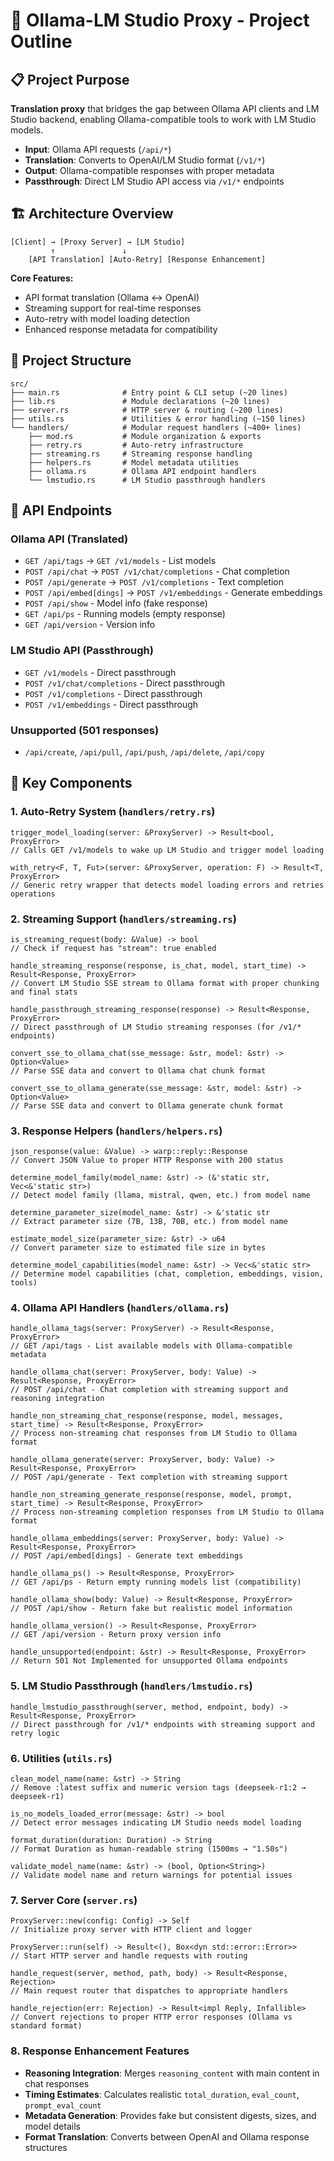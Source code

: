 # 🔧 Ollama-LM Studio Proxy - Project Outline

## 📋 Project Purpose

**Translation proxy** that bridges the gap between Ollama API clients and LM Studio backend, enabling Ollama-compatible tools to work with LM Studio models.

- **Input**: Ollama API requests (`/api/*`)
- **Translation**: Converts to OpenAI/LM Studio format (`/v1/*`)
- **Output**: Ollama-compatible responses with proper metadata
- **Passthrough**: Direct LM Studio API access via `/v1/*` endpoints

## 🏗️ Architecture Overview

```
[Client] → [Proxy Server] → [LM Studio]
         ↑               ↓
    [API Translation] [Auto-Retry] [Response Enhancement]
```

**Core Features:**
- API format translation (Ollama ↔ OpenAI)
- Streaming support for real-time responses
- Auto-retry with model loading detection
- Enhanced response metadata for compatibility

## 📁 Project Structure

```
src/
├── main.rs              # Entry point & CLI setup (~20 lines)
├── lib.rs               # Module declarations (~20 lines)
├── server.rs            # HTTP server & routing (~200 lines)
├── utils.rs             # Utilities & error handling (~150 lines)
└── handlers/            # Modular request handlers (~400+ lines)
    ├── mod.rs           # Module organization & exports
    ├── retry.rs         # Auto-retry infrastructure
    ├── streaming.rs     # Streaming response handling
    ├── helpers.rs       # Model metadata utilities
    ├── ollama.rs        # Ollama API endpoint handlers
    └── lmstudio.rs      # LM Studio passthrough handlers
```

## 🔌 API Endpoints

### Ollama API (Translated)
- `GET /api/tags` → `GET /v1/models` - List models
- `POST /api/chat` → `POST /v1/chat/completions` - Chat completion
- `POST /api/generate` → `POST /v1/completions` - Text completion
- `POST /api/embed[dings]` → `POST /v1/embeddings` - Generate embeddings
- `POST /api/show` - Model info (fake response)
- `GET /api/ps` - Running models (empty response)
- `GET /api/version` - Version info

### LM Studio API (Passthrough)
- `GET /v1/models` - Direct passthrough
- `POST /v1/chat/completions` - Direct passthrough
- `POST /v1/completions` - Direct passthrough
- `POST /v1/embeddings` - Direct passthrough

### Unsupported (501 responses)
- `/api/create`, `/api/pull`, `/api/push`, `/api/delete`, `/api/copy`

## 🔄 Key Components

### 1. Auto-Retry System (`handlers/retry.rs`)
```
trigger_model_loading(server: &ProxyServer) -> Result<bool, ProxyError>
// Calls GET /v1/models to wake up LM Studio and trigger model loading

with_retry<F, T, Fut>(server: &ProxyServer, operation: F) -> Result<T, ProxyError>
// Generic retry wrapper that detects model loading errors and retries operations
```

### 2. Streaming Support (`handlers/streaming.rs`)
```
is_streaming_request(body: &Value) -> bool
// Check if request has "stream": true enabled

handle_streaming_response(response, is_chat, model, start_time) -> Result<Response, ProxyError>
// Convert LM Studio SSE stream to Ollama format with proper chunking and final stats

handle_passthrough_streaming_response(response) -> Result<Response, ProxyError>
// Direct passthrough of LM Studio streaming responses (for /v1/* endpoints)

convert_sse_to_ollama_chat(sse_message: &str, model: &str) -> Option<Value>
// Parse SSE data and convert to Ollama chat chunk format

convert_sse_to_ollama_generate(sse_message: &str, model: &str) -> Option<Value>
// Parse SSE data and convert to Ollama generate chunk format
```

### 3. Response Helpers (`handlers/helpers.rs`)
```
json_response(value: &Value) -> warp::reply::Response
// Convert JSON Value to proper HTTP Response with 200 status

determine_model_family(model_name: &str) -> (&'static str, Vec<&'static str>)
// Detect model family (llama, mistral, qwen, etc.) from model name

determine_parameter_size(model_name: &str) -> &'static str
// Extract parameter size (7B, 13B, 70B, etc.) from model name

estimate_model_size(parameter_size: &str) -> u64
// Convert parameter size to estimated file size in bytes

determine_model_capabilities(model_name: &str) -> Vec<&'static str>
// Determine model capabilities (chat, completion, embeddings, vision, tools)
```

### 4. Ollama API Handlers (`handlers/ollama.rs`)
```
handle_ollama_tags(server: ProxyServer) -> Result<Response, ProxyError>
// GET /api/tags - List available models with Ollama-compatible metadata

handle_ollama_chat(server: ProxyServer, body: Value) -> Result<Response, ProxyError>
// POST /api/chat - Chat completion with streaming support and reasoning integration

handle_non_streaming_chat_response(response, model, messages, start_time) -> Result<Response, ProxyError>
// Process non-streaming chat responses from LM Studio to Ollama format

handle_ollama_generate(server: ProxyServer, body: Value) -> Result<Response, ProxyError>
// POST /api/generate - Text completion with streaming support

handle_non_streaming_generate_response(response, model, prompt, start_time) -> Result<Response, ProxyError>
// Process non-streaming completion responses from LM Studio to Ollama format

handle_ollama_embeddings(server: ProxyServer, body: Value) -> Result<Response, ProxyError>
// POST /api/embed[dings] - Generate text embeddings

handle_ollama_ps() -> Result<Response, ProxyError>
// GET /api/ps - Return empty running models list (compatibility)

handle_ollama_show(body: Value) -> Result<Response, ProxyError>
// POST /api/show - Return fake but realistic model information

handle_ollama_version() -> Result<Response, ProxyError>
// GET /api/version - Return proxy version info

handle_unsupported(endpoint: &str) -> Result<Response, ProxyError>
// Return 501 Not Implemented for unsupported Ollama endpoints
```

### 5. LM Studio Passthrough (`handlers/lmstudio.rs`)
```
handle_lmstudio_passthrough(server, method, endpoint, body) -> Result<Response, ProxyError>
// Direct passthrough for /v1/* endpoints with streaming support and retry logic
```

### 6. Utilities (`utils.rs`)
```
clean_model_name(name: &str) -> String
// Remove :latest suffix and numeric version tags (deepseek-r1:2 → deepseek-r1)

is_no_models_loaded_error(message: &str) -> bool
// Detect error messages indicating LM Studio needs model loading

format_duration(duration: Duration) -> String
// Format Duration as human-readable string (1500ms → "1.50s")

validate_model_name(name: &str) -> (bool, Option<String>)
// Validate model name and return warnings for potential issues
```

### 7. Server Core (`server.rs`)
```
ProxyServer::new(config: Config) -> Self
// Initialize proxy server with HTTP client and logger

ProxyServer::run(self) -> Result<(), Box<dyn std::error::Error>>
// Start HTTP server and handle requests with routing

handle_request(server, method, path, body) -> Result<Response, Rejection>
// Main request router that dispatches to appropriate handlers

handle_rejection(err: Rejection) -> Result<impl Reply, Infallible>
// Convert rejections to proper HTTP error responses (Ollama vs standard format)
```

### 8. Response Enhancement Features
- **Reasoning Integration**: Merges `reasoning_content` with main content in chat responses
- **Timing Estimates**: Calculates realistic `total_duration`, `eval_count`, `prompt_eval_count`
- **Metadata Generation**: Provides fake but consistent digests, sizes, and model details
- **Format Translation**: Converts between OpenAI and Ollama response structures
